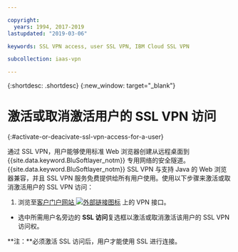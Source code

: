 ```yaml
---

copyright:
  years: 1994, 2017-2019
lastupdated: "2019-03-06"

keywords: SSL VPN access, user SSL VPN, IBM Cloud SSL VPN

subcollection: iaas-vpn

---
```


{:shortdesc: .shortdesc}
{:new_window: target="_blank"}

# 激活或取消激活用户的 SSL VPN 访问
{:#activate-or-deacivate-ssl-vpn-access-for-a-user}

通过 SSL VPN，用户能够使用标准 Web 浏览器创建从远程桌面到 {{site.data.keyword.BluSoftlayer_notm}} 专用网络的安全隧道。{{site.data.keyword.BluSoftlayer_notm}} SSL VPN 与支持 Java 的 Web 浏览器兼容，并且 SSL VPN 服务免费提供给所有用户使用。使用以下步骤来激活或取消激活用户的 SSL VPN 访问：

1. 浏览至[客户门户网站 ![外部链接图标](../../icons/launch-glyph.svg "外部链接图标")](https://control.softlayer.com/) 上的 VPN 接口。
* 选中所需用户名旁边的 **SSL 访问**复选框以激活或取消激活该用户的 SSL VPN 访问权。

**注：**必须激活 SSL 访问后，用户才能使用 SSL 进行连接。
